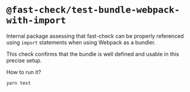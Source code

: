 # `@fast-check/test-bundle-webpack-with-import`

Internal package assessing that fast-check can be properly referenced using `import` statements when using Webpack as a bundler.

This check confirms that the bundle is well defined and usable in this precise setup.

How to run it?

```sh
yarn test
```
